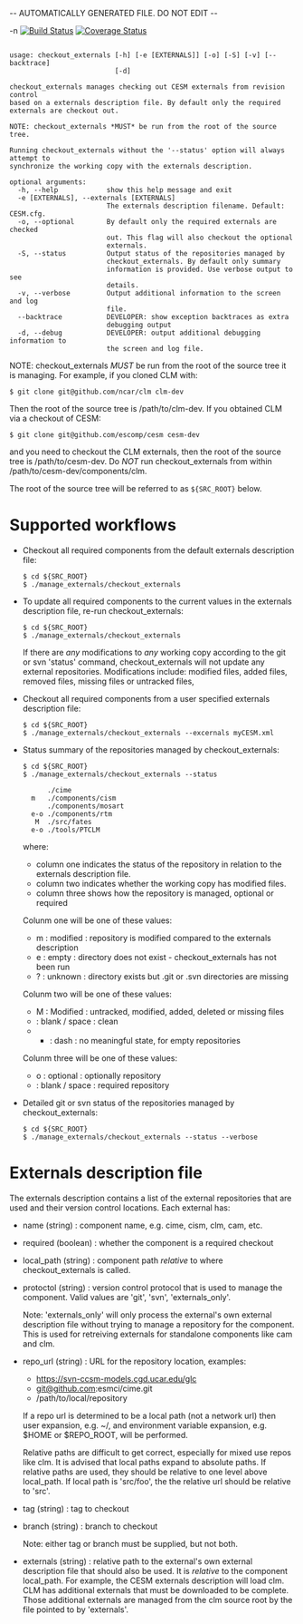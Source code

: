 -- AUTOMATICALLY GENERATED FILE. DO NOT EDIT --

-n [![Build Status](https://travis-ci.org/NCAR/manage_externals.svg?branch=master)](https://travis-ci.org/NCAR/manage_externals)
[![Coverage Status](https://coveralls.io/repos/github/NCAR/manage_externals/badge.svg?branch=master)](https://coveralls.io/github/NCAR/manage_externals?branch=master)
```

usage: checkout_externals [-h] [-e [EXTERNALS]] [-o] [-S] [-v] [--backtrace]
                          [-d]

checkout_externals manages checking out CESM externals from revision control
based on a externals description file. By default only the required
externals are checkout out.

NOTE: checkout_externals *MUST* be run from the root of the source tree.

Running checkout_externals without the '--status' option will always attempt to
synchronize the working copy with the externals description.

optional arguments:
  -h, --help            show this help message and exit
  -e [EXTERNALS], --externals [EXTERNALS]
                        The externals description filename. Default: CESM.cfg.
  -o, --optional        By default only the required externals are checked
                        out. This flag will also checkout the optional
                        externals.
  -S, --status          Output status of the repositories managed by
                        checkout_externals. By default only summary
                        information is provided. Use verbose output to see
                        details.
  -v, --verbose         Output additional information to the screen and log
                        file.
  --backtrace           DEVELOPER: show exception backtraces as extra
                        debugging output
  -d, --debug           DEVELOPER: output additional debugging information to
                        the screen and log file.

```
NOTE: checkout_externals *MUST* be run from the root of the source tree it
is managing. For example, if you cloned CLM with:

    $ git clone git@github.com/ncar/clm clm-dev

Then the root of the source tree is /path/to/clm-dev. If you obtained
CLM via a checkout of CESM:

    $ git clone git@github.com/escomp/cesm cesm-dev

and you need to checkout the CLM externals, then the root of the
source tree is /path/to/cesm-dev. Do *NOT* run checkout_externals
from within /path/to/cesm-dev/components/clm.

The root of the source tree will be referred to as `${SRC_ROOT}` below.

# Supported workflows

  * Checkout all required components from the default externals
    description file:

        $ cd ${SRC_ROOT}
        $ ./manage_externals/checkout_externals

  * To update all required components to the current values in the
    externals description file, re-run checkout_externals:

        $ cd ${SRC_ROOT}
        $ ./manage_externals/checkout_externals

    If there are *any* modifications to *any* working copy according
    to the git or svn 'status' command, checkout_externals
    will not update any external repositories. Modifications
    include: modified files, added files, removed files, missing
    files or untracked files,

  * Checkout all required components from a user specified externals
    description file:

        $ cd ${SRC_ROOT}
        $ ./manage_externals/checkout_externals --excernals myCESM.xml

  * Status summary of the repositories managed by checkout_externals:

        $ cd ${SRC_ROOT}
        $ ./manage_externals/checkout_externals --status

              ./cime
          m   ./components/cism
              ./components/mosart
          e-o ./components/rtm
           M  ./src/fates
          e-o ./tools/PTCLM

    where:
      * column one indicates the status of the repository in relation
        to the externals description file.
      * column two indicates whether the working copy has modified files.
      * column three shows how the repository is managed, optional or required

    Colunm one will be one of these values:
      * m : modified : repository is modified compared to the externals description
      * e : empty : directory does not exist - checkout_externals has not been run
      * ? : unknown : directory exists but .git or .svn directories are missing

    Colunm two will be one of these values:
      * M : Modified : untracked, modified, added, deleted or missing files
      *   : blank / space : clean
      * - : dash : no meaningful state, for empty repositories

    Colunm three will be one of these values:
      * o : optional : optionally repository
      *   : blank / space : required repository

  * Detailed git or svn status of the repositories managed by checkout_externals:

        $ cd ${SRC_ROOT}
        $ ./manage_externals/checkout_externals --status --verbose

# Externals description file

  The externals description contains a list of the external
  repositories that are used and their version control locations. Each
  external has:

  * name (string) : component name, e.g. cime, cism, clm, cam, etc.

  * required (boolean) : whether the component is a required checkout

  * local_path (string) : component path *relative* to where
    checkout_externals is called.

  * protoctol (string) : version control protocol that is used to
    manage the component.  Valid values are 'git', 'svn',
    'externals_only'.

    Note: 'externals_only' will only process the external's own
    external description file without trying to manage a repository
    for the component. This is used for retreiving externals for
    standalone components like cam and clm.

  * repo_url (string) : URL for the repository location, examples:
    * https://svn-ccsm-models.cgd.ucar.edu/glc
    * git@github.com:esmci/cime.git
    * /path/to/local/repository

    If a repo url is determined to be a local path (not a network url)
    then user expansion, e.g. ~/, and environment variable expansion,
    e.g. $HOME or $REPO_ROOT, will be performed.

    Relative paths are difficult to get correct, especially for mixed
    use repos like clm. It is advised that local paths expand to
    absolute paths. If relative paths are used, they should be
    relative to one level above local_path. If local path is
    'src/foo', the the relative url should be relative to
    'src'.

  * tag (string) : tag to checkout

  * branch (string) : branch to checkout

    Note: either tag or branch must be supplied, but not both.

  * externals (string) : relative path to the external's own external
    description file that should also be used. It is *relative* to the
    component local_path. For example, the CESM externals description
    will load clm. CLM has additional externals that must be
    downloaded to be complete. Those additional externals are managed
    from the clm source root by the file pointed to by 'externals'.

